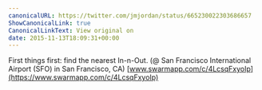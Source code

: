 ```yaml
---
canonicalURL: https://twitter.com/jmjordan/status/665230022303686657
ShowCanonicalLink: true
CanonicalLinkText: View original on
date: 2015-11-13T18:09:31+00:00
---
```

First things first: find the nearest In-n-Out. (@ San Francisco International Airport (SFO) in San Francisco, CA) [www.swarmapp.com/c/4LcsqFxyoIp](https://www.swarmapp.com/c/4LcsqFxyoIp)